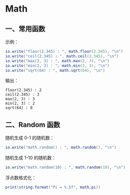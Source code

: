 # Math

## 一、常用函数

示例：

```lua
io.write("floor(2.345) : ", math.floor(2.345), "\n")
io.write("ceil(2.345) : ", math.ceil(2.345), "\n")
io.write("max(2, 3) : ", math.max(2, 3), "\n")
io.write("min(2, 3) : ", math.min(2, 3), "\n")
io.write("sqrt(64) : ", math.sqrt(64), "\n")
```

输出：

```
floor(2.345) : 2
ceil(2.345) : 3
max(2, 3) : 3
min(2, 3) : 2
sqrt(64) : 8
```

## 二、Random 函数

随机生成 0-1 的随机数：

```lua
io.write("math.random() : ", math.random(), "\n")
```

随机生成 1-10 的随机数：

```lua
io.write("math.random(10) : ", math.random(10), "\n")
```

浮点数格式化：

```lua
print(string.format("Pi = %.5f", math.pi))
```
